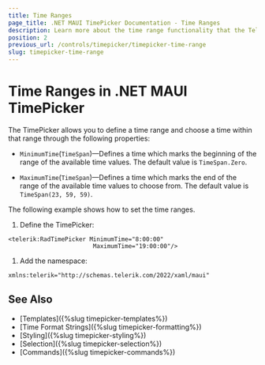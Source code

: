 ```yaml
---
title: Time Ranges
page_title: .NET MAUI TimePicker Documentation - Time Ranges
description: Learn more about the time range functionality that the Telerik UI for .NET MAUI TimePicker provides.
position: 2
previous_url: /controls/timepicker/timepicker-time-range
slug: timepicker-time-range
---
```


# Time Ranges in .NET MAUI TimePicker

The TimePicker allows you to define a time range and choose a time within that range through the following properties:

* `MinimumTime`(`TimeSpan`)&mdash;Defines a time which marks the beginning of the range of the available time values. The default value is `TimeSpan.Zero`.

* `MaximumTime`(`TimeSpan`)&mdash;Defines a time which marks the end of the range of the available time values to choose from. The default value is `TimeSpan(23, 59, 59)`.

The following example shows how to set the time ranges.

1. Define the TimePicker:

 ```XAML
<telerik:RadTimePicker MinimumTime="8:00:00"
                         MaximumTime="19:00:00"/>
 ```

1. Add the namespace:

 ```XAML
xmlns:telerik="http://schemas.telerik.com/2022/xaml/maui"
 ```

## See Also

- [Templates]({%slug timepicker-templates%})
- [Time Format Strings]({%slug timepicker-formatting%})
- [Styling]({%slug timepicker-styling%})
- [Selection]({%slug timepicker-selection%})
- [Commands]({%slug timepicker-commands%})
